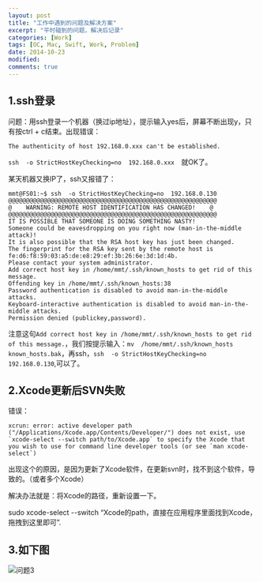 ```yaml
---
layout: post
title: "工作中遇到的问题及解决方案"
excerpt: "平时碰到的问题，解决后记录"
categories: [Work]
tags: [OC, Mac, Swift, Work, Problem]
date: 2014-10-23 
modified: 
comments: true
---
```


## 1.ssh登录

问题：用ssh登录一个机器（换过ip地址），提示输入yes后，屏幕不断出现y，只有按ctrl + c结束。出现错误：

`The authenticity of host 192.168.0.xxx can't be established.`

`ssh  -o StrictHostKeyChecking=no  192.168.0.xxx`　就OK了。

某天机器又换IP了，ssh又报错了：

```
mmt@FS01:~$ ssh  -o StrictHostKeyChecking=no  192.168.0.130
@@@@@@@@@@@@@@@@@@@@@@@@@@@@@@@@@@@@@@@@@@@@@@@@@@@@@@@@@@@
@    WARNING: REMOTE HOST IDENTIFICATION HAS CHANGED!    @
@@@@@@@@@@@@@@@@@@@@@@@@@@@@@@@@@@@@@@@@@@@@@@@@@@@@@@@@@@@
IT IS POSSIBLE THAT SOMEONE IS DOING SOMETHING NASTY!
Someone could be eavesdropping on you right now (man-in-the-middle attack)!
It is also possible that the RSA host key has just been changed.
The fingerprint for the RSA key sent by the remote host is
fe:d6:f8:59:03:a5:de:e8:29:ef:3b:26:6e:3d:1d:4b.
Please contact your system administrator.
Add correct host key in /home/mmt/.ssh/known_hosts to get rid of this message.
Offending key in /home/mmt/.ssh/known_hosts:38
Password authentication is disabled to avoid man-in-the-middle attacks.
Keyboard-interactive authentication is disabled to avoid man-in-the-middle attacks.
Permission denied (publickey,password).
```

注意这句`Add correct host key in /home/mmt/.ssh/known_hosts to get rid of this message.`，我们按提示输入：`mv  /home/mmt/.ssh/known_hosts known_hosts.bak`，再ssh，`ssh  -o StrictHostKeyChecking=no  192.168.0.130`,可以了。

## 2.Xcode更新后SVN失败

错误：

```
xcrun: error: active developer path ("/Applications/Xcode.app/Contents/Developer/") does not exist, use `xcode-select --switch path/to/Xcode.app` to specify the Xcode that you wish to use for command line developer tools (or see `man xcode-select`)
```

出现这个的原因，是因为更新了Xcode软件，在更新svn时，找不到这个软件，导致的。（或者多个Xcode）

解决办法就是：将Xcode的路径，重新设置一下。

sudo xcode-select --switch “Xcode的path，直接在应用程序里面找到Xcode，拖拽到这里即可”.

## 3.如下图

![问题3](/article/problem/p3.png)













